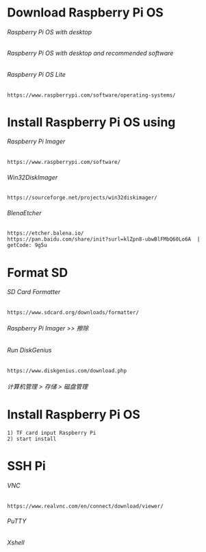 # Download Raspberry Pi OS 
###### Raspberry Pi OS with desktop
###### Raspberry Pi OS with desktop and recommended software
###### Raspberry Pi OS Lite
    https://www.raspberrypi.com/software/operating-systems/
    
# Install Raspberry Pi OS using 
###### Raspberry Pi Imager
    https://www.raspberrypi.com/software/
###### Win32DiskImager
    https://sourceforge.net/projects/win32diskimager/
###### BlenaEtcher
    https://etcher.balena.io/
    https://pan.baidu.com/share/init?surl=klZpn8-ubwBlFMbQ60Lo6A  | getCode: 9g5u

# Format SD
###### SD Card Formatter
    https://www.sdcard.org/downloads/formatter/
###### Raspberry Pi Imager >> 擦除
###### Run DiskGenius
    https://www.diskgenius.com/download.php
###### 计算机管理 > 存储 > 磁盘管理
    
# Install Raspberry Pi OS
    1) TF card input Raspberry Pi
    2) start install

# SSH Pi
###### VNC
    https://www.realvnc.com/en/connect/download/viewer/
###### PuTTY

###### Xshell
